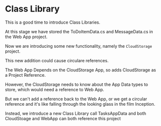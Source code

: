 ﻿# Class Library

This is a good time to introduce Class Libraries.

At this stage we have stored the ToDoItemData.cs and MessageData.cs in the Web App project. 

Now we are introducing some new functionality, namely the `CloudStorage` project.

This new addition could cause circulare references.

The Web App Depends on the CloudStorage App, so adds CloudStorage as a Project Reference.

However, the CloudStorage needs to know about the App Data types to store, which would need a reference to Web App.

But we can't add a reference back to the Web App, or we get a circular reference and it's like falling through the looking glass in the film Inception.

Instead, we introduce a new Class Library call TasksAppData and both CloudStoage and WebApp can both reference this project
